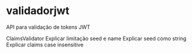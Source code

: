 # validadorjwt
API para validação de tokens JWT

ClaimsValidator
Explicar limitação seed e name
Explicar seed como string
Explicar claims case insensitive